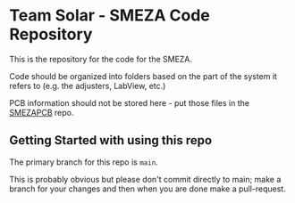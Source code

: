 # Team Solar - SMEZA Code Repository

This is the repository for the code for the SMEZA. 

Code should be organized into folders based on the part of the system it refers to (e.g. the adjusters, LabView, etc.)

PCB information should not be stored here - put those files in the [SMEZAPCB](https://github.com/JReuningScherer/SMEZAPCB) repo. 

## Getting Started with using this repo
The primary branch for this repo is `main`. 

This is probably obvious but please don't commit directly to main; make a branch for your changes and then when you are done make a pull-request. 
